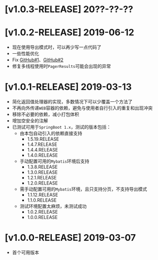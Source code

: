 # [v1.0.3-RELEASE] 20??-??-??

# [v1.0.2-RELEASE] 2019-06-12
* 现在使用导出模式时，可以再少写一点代码了
* 一些性能优化
* Fix [GitHub#1](https://github.com/Cat7373/mybatis-pager/issues/1)、[GitHub#2](https://github.com/Cat7373/mybatis-pager/issues/2)
* 修复多线程使用时`PagerResults`可能会出现的异常

# [v1.0.1-RELEASE] 2019-03-13
* 简化返回值处理器的实现，多数情况下可以少覆盖一个方法了
* 不再向外传递`WEB`容器的依赖，避免与使用者自行引入的重复和出现冲突
* 移除不必要的依赖，减小打包体积
* 增加空安全的注解
* 已测试可用于`SpringBoot 1.x`，测试的版本包括：
    * 由本包自动引入的依赖直接支持
        * 1.5.19.RELEASE
        * 1.4.7.RELEASE
        * 1.4.4.RELEASE
        * 1.4.0.RELEASE
    * 手动配置可用的`Mybatis`环境后支持
        * 1.3.8.RELEASE
        * 1.3.0.RELEASE
        * 1.2.1.RELEASE
        * 1.2.0.RELEASE
    * 需手动配置可用的`Mybatis`环境，且只支持分页，不支持导出模式
        * 1.1.12.RELEASE
        * 1.1.0.RELEASE
    * 测试环境配置太麻烦，未测试成功
        * 1.0.2.RELEASE
        * 1.0.0.RELEASE

# [v1.0.0-RELEASE] 2019-03-07
* 首个可用版本
